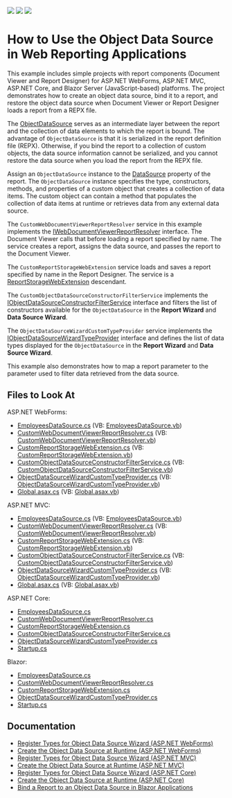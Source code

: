 <!-- default badges list -->
![](https://img.shields.io/endpoint?url=https://codecentral.devexpress.com/api/v1/VersionRange/280259641/2022.1)
[![](https://img.shields.io/badge/Open_in_DevExpress_Support_Center-FF7200?style=flat-square&logo=DevExpress&logoColor=white)](https://supportcenter.devexpress.com/ticket/details/T915105)
[![](https://img.shields.io/badge/📖_How_to_use_DevExpress_Examples-e9f6fc?style=flat-square)](https://docs.devexpress.com/GeneralInformation/403183)
<!-- default badges end -->
# How to Use the Object Data Source in Web Reporting Applications

This example includes simple projects with report components (Document Viewer and Report Designer) for ASP.NET WebForms, ASP.NET MVC, ASP.NET Core, and Blazor Server (JavaScript-based) platforms. The project demonstrates how to create an object data source, bind it to a report, and restore the object data source when Document Viewer or Report Designer loads a report from a REPX file.

The [ObjectDataSource](https://docs.devexpress.com/CoreLibraries/DevExpress.DataAccess.ObjectBinding.ObjectDataSource) serves as an intermediate layer between the report and the collection of data elements to which the report is bound. The advantage of `ObjectDataSource` is that it is serialized in the report definition file (REPX). Otherwise, if you bind the report to a collection of custom objects, the data source information cannot be serialized, and you cannot restore the data source when you load the report from the REPX file.

Assign an `ObjectDataSource` instance to the [DataSource](https://docs.devexpress.com/XtraReports/DevExpress.XtraReports.UI.XtraReportBase.DataSource) property of the report. The `ObjectDataSource` instance specifies the type, constructors, methods, and properties of a custom object that creates a collection of data items. The custom object can contain a method that populates the collection of data items at runtime or retrieves data from any external data source.

The `CustomWebDocumentViewerReportResolver` service in this example implements the [IWebDocumentViewerReportResolver](https://docs.devexpress.com/XtraReports/DevExpress.XtraReports.Web.WebDocumentViewer.IWebDocumentViewerReportResolver) interface. The Document Viewer calls that before loading a report specified by name. The service creates a report, assigns the data source, and passes the report to the Document Viewer.

The `CustomReportStorageWebExtension` service loads and saves a report specified by name in the Report Designer. The service is a [ReportStorageWebExtension](https://docs.devexpress.com/XtraReports/DevExpress.XtraReports.Web.Extensions.ReportStorageWebExtension) descendant.

The `CustomObjectDataSourceConstructorFilterService` implements the [IObjectDataSourceConstructorFilterService](https://docs.devexpress.com/CoreLibraries/DevExpress.DataAccess.Web.IObjectDataSourceConstructorFilterService) interface and filters the list of constructors available for the `ObjectDataSource` in the **Report Wizard** and **Data Source Wizard**. 

The `ObjectDataSourceWizardCustomTypeProvider` service implements the [IObjectDataSourceWizardTypeProvider](https://docs.devexpress.com/CoreLibraries/DevExpress.DataAccess.Web.IObjectDataSourceWizardTypeProvider) interface and defines the list of data types displayed for the `ObjectDataSource` in the **Report Wizard** and **Data Source Wizard**.

This example also demonstrates how to map a report parameter to the parameter used to filter data retrieved from the data source.

## Files to Look At 

ASP.NET WebForms:

* [EmployeesDataSource.cs](WebForms/CS/Reporting_ObjectDS_WebForms/ObjectDataSource/EmployeesDataSource.cs) (VB: [EmployeesDataSource.vb](WebForms/VB/Reporting_ObjectDS_WebForms/ObjectDataSource/EmployeesDataSource.vb))
* [CustomWebDocumentViewerReportResolver.cs](WebForms/CS/Reporting_ObjectDS_WebForms/Services/CustomWebDocumentViewerReportResolver.cs) (VB: [CustomWebDocumentViewerReportResolver.vb](WebForms/VB/Reporting_ObjectDS_WebForms/Services/CustomWebDocumentViewerReportResolver.vb))
* [CustomReportStorageWebExtension.cs](WebForms/CS/Reporting_ObjectDS_WebForms/Services/CustomReportStorageWebExtension.cs) (VB: [CustomReportStorageWebExtension.vb](WebForms/VB/Reporting_ObjectDS_WebForms/Services/CustomReportStorageWebExtension.vb))
* [CustomObjectDataSourceConstructorFilterService.cs](WebForms/CS/Reporting_ObjectDS_WebForms/Services/CustomObjectDataSourceConstructorFilterService.cs) (VB: [CustomObjectDataSourceConstructorFilterService.vb](WebForms/VB/Reporting_ObjectDS_WebForms/Services/CustomObjectDataSourceConstructorFilterService.vb))
* [ObjectDataSourceWizardCustomTypeProvider.cs](WebForms/CS/Reporting_ObjectDS_WebForms/Services/ObjectDataSourceWizardCustomTypeProvider.cs) (VB: [ObjectDataSourceWizardCustomTypeProvider.vb](WebForms/VB/Reporting_ObjectDS_WebForms/Services/ObjectDataSourceWizardCustomTypeProvider.vb))
* [Global.asax.cs](WebForms/CS/Reporting_ObjectDS_WebForms/Global.asax.cs) (VB: [Global.asax.vb](WebForms/VB/Reporting_ObjectDS_WebForms/Global.asax.vb))

ASP.NET MVC:

* [EmployeesDataSource.cs](MVC/CS/Reporting_ObjectDS_Mvc/ObjectDataSource/EmployeesDataSource.cs) (VB: [EmployeesDataSource.vb](MVC/VB/Reporting_ObjectDS_Mvc/ObjectDataSource/EmployeesDataSource.vb))
* [CustomWebDocumentViewerReportResolver.cs](MVC/CS/Reporting_ObjectDS_Mvc/Services/CustomWebDocumentViewerReportResolver.cs) (VB: [CustomWebDocumentViewerReportResolver.vb](MVC/VB/Reporting_ObjectDS_Mvc/Services/CustomWebDocumentViewerReportResolver.vb))
* [CustomReportStorageWebExtension.cs](MVC/CS/Reporting_ObjectDS_Mvc/Services/CustomReportStorageWebExtension.cs) (VB: [CustomReportStorageWebExtension.vb](MVC/VB/Reporting_ObjectDS_Mvc/Services/CustomReportStorageWebExtension.vb))
* [CustomObjectDataSourceConstructorFilterService.cs](MVC/CS/Reporting_ObjectDS_Mvc/Services/CustomObjectDataSourceConstructorFilterService.cs) (VB: [CustomObjectDataSourceConstructorFilterService.vb](MVC/VB/Reporting_ObjectDS_Mvc/Services/CustomObjectDataSourceConstructorFilterService.vb))
* [ObjectDataSourceWizardCustomTypeProvider.cs](MVC/CS/Reporting_ObjectDS_Mvc/Services/ObjectDataSourceWizardCustomTypeProvider.cs) (VB: [ObjectDataSourceWizardCustomTypeProvider.vb](MVC/VB/Reporting_ObjectDS_Mvc/Services/ObjectDataSourceWizardCustomTypeProvider.vb))
* [Global.asax.cs](MVC/CS/Reporting_ObjectDS_Mvc/Global.asax.cs) (VB: [Global.asax.vb](MVC/VB/Reporting_ObjectDS_Mvc/Global.asax.vb))

ASP.NET Core:

* [EmployeesDataSource.cs](AspNetCore/Reporting_ObjectDS_AspNetCore/DataSources/EmployeesDataSource.cs)
* [CustomWebDocumentViewerReportResolver.cs](AspNetCore/Reporting_ObjectDS_AspNetCore/Services/CustomWebDocumentViewerReportResolver.cs)
* [CustomReportStorageWebExtension.cs](AspNetCore/Reporting_ObjectDS_AspNetCore/Services/CustomReportStorageWebExtension.cs)
* [CustomObjectDataSourceConstructorFilterService.cs](AspNetCore/Reporting_ObjectDS_AspNetCore/Services/CustomObjectDataSourceConstructorFilterService.cs)
* [ObjectDataSourceWizardCustomTypeProvider.cs](AspNetCore/Reporting_ObjectDS_AspNetCore/Services/ObjectDataSourceWizardCustomTypeProvider.cs)   
* [Startup.cs](AspNetCore/Reporting_ObjectDS_AspNetCore/Startup.cs) 

Blazor:

* [EmployeesDataSource.cs](Blazor/Reporting_ObjectDS_Blazor/Data/EmployeesDataSource.cs)
* [CustomWebDocumentViewerReportResolver.cs](Blazor/Reporting_ObjectDS_Blazor/Services/CustomWebDocumentViewerReportResolver.cs)
* [CustomReportStorageWebExtension.cs](Blazor/Reporting_ObjectDS_Blazor/Services/CustomReportStorageWebExtension.cs)
* [ObjectDataSourceWizardCustomTypeProvider.cs](Blazor/Reporting_ObjectDS_Blazor/Services/ObjectDataSourceWizardCustomTypeProvider.cs)
* [Startup.cs](Blazor/Reporting_ObjectDS_Blazor/Startup.cs) 


## Documentation

* [Register Types for Object Data Source Wizard (ASP.NET WebForms)](https://docs.devexpress.com/XtraReports/401228)
* [Create the Object Data Source at Runtime (ASP.NET WebForms)](https://docs.devexpress.com/XtraReports/401900)
* [Register Types for Object Data Source Wizard (ASP.NET MVC)](https://docs.devexpress.com/XtraReports/401229)
* [Create the Object Data Source at Runtime (ASP.NET MVC)](https://docs.devexpress.com/XtraReports/401901)
* [Register Types for Object Data Source Wizard (ASP.NET Core)](https://docs.devexpress.com/XtraReports/401230)
* [Create the Object Data Source at Runtime (ASP.NET Core)](https://docs.devexpress.com/XtraReports/401902)
* [Bind a Report to an Object Data Source in Blazor Applications](https://docs.devexpress.com/XtraReports/402070)




